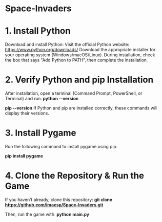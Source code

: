 # Space-Invaders

# 1. Install Python
Download and install Python:
Visit the official Python website: https://www.python.org/downloads/
Download the appropriate installer for your operating system (Windows/macOS/Linux).
During installation, check the box that says "Add Python to PATH", then complete the installation.

# 2. Verify Python and pip Installation
After installation, open a terminal (Command Prompt, PowerShell, or Terminal) and run:
**python --version**

**pip --version**
If Python and pip are installed correctly, these commands will display their versions.

# 3. Install Pygame
Run the following command to install pygame using pip:

**pip install pygame**
# 4. Clone the Repository & Run the Game
If you haven’t already, clone this repository:
**git clone https://github.com/imaesp/Space-Invaders.git**

Then, run the game with:
**python main.py**
